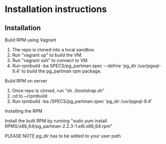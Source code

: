 # Installation instructions

## Installation

Build RPM using Vagrant

1. The repo is cloned into a local sandbox
2. Run "vagrant up" to build the VM.
3. Run "vagrant ssh" to connect to VM.
4. Run rpmbuild -ba SPECS/pg_partman.spec --define 'pg_dir /usr/pgsql-9.4' to build the pg_partman rpm package.


Build RPM on server

1. Once repo is cloned, run "sh ./bootstrap.sh"
2. cd to ~/rpmbuild 
3. Run rpmbuild -ba /SPECS/pg_partman.spec 'pg_dir /usr/pgsql-9.4'

Installing the RPM 

Install the built RPM by running "sudo yum install RPMS/x86_64/pg_partman-2.2.3-1.el6.x86_64.rpm"


PLEASE NOTE pg_dir has to be added to your user path

